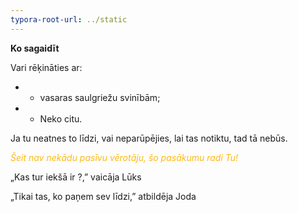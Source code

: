 ```yaml
---
typora-root-url: ../static
---
```



**Ko sagaidīt**

Vari rēķināties ar:

- -	vasaras saulgriežu svinībām;
- -	Neko citu.

Ja tu neatnes to līdzi, vai neparūpējies, lai tas notiktu, tad tā nebūs.



<span style="color:#fdb913;">*Šeit nav nekādu pasīvu vērotāju, šo pasākumu radi Tu!*</span>



„Kas tur iekšā ir ?,” vaicāja Lūks

„Tikai tas, ko paņem sev līdzi,” atbildēja Joda





